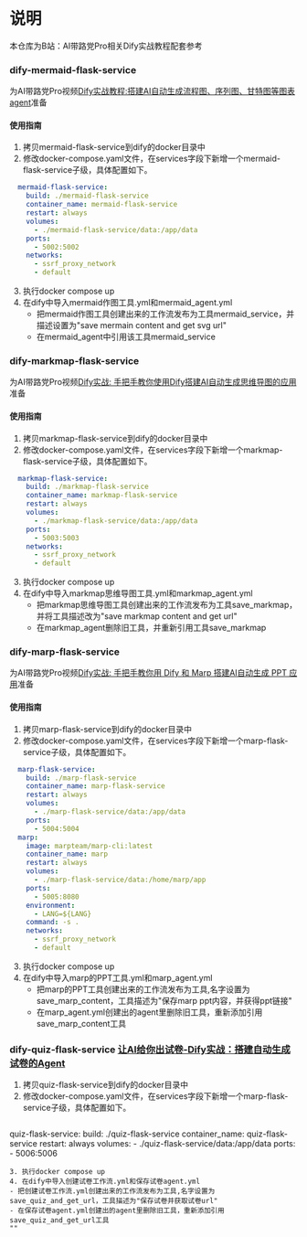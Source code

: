 # 说明
本仓库为B站：AI带路党Pro相关Dify实战教程配套参考

### dify-mermaid-flask-service
为AI带路党Pro视频<a href="https://www.bilibili.com/video/BV1PntFeqEe9" target="_blank">Dify实战教程:搭建AI自动生成流程图、序列图、甘特图等图表agent</a>准备

#### 使用指南

1. 拷贝mermaid-flask-service到dify的docker目录中
2. 修改docker-compose.yaml文件，在services字段下新增一个mermaid-flask-service子级，具体配置如下。
```yaml
  mermaid-flask-service:
    build: ./mermaid-flask-service
    container_name: mermaid-flask-service
    restart: always
    volumes:
      - ./mermaid-flask-service/data:/app/data
    ports:
      - 5002:5002
    networks:
      - ssrf_proxy_network
      - default
```
3. 执行docker compose up
4. 在dify中导入mermaid作图工具.yml和mermaid_agent.yml
   - 把mermaid作图工具创建出来的工作流发布为工具mermaid_service，并描述设置为"save mermain content and get svg url"
   - 在mermaid_agent中引用该工具mermaid_service

### dify-markmap-flask-service
为AI带路党Pro视频<a href="https://www.bilibili.com/video/BV1hMpGeiEaF" target="_blank">Dify实战: 手把手教你使用Dify搭建AI自动生成思维导图的应用</a>准备

#### 使用指南

1. 拷贝markmap-flask-service到dify的docker目录中
2. 修改docker-compose.yaml文件，在services字段下新增一个markmap-flask-service子级，具体配置如下。
```yaml
  markmap-flask-service:
    build: ./markmap-flask-service
    container_name: markmap-flask-service
    restart: always
    volumes:
      - ./markmap-flask-service/data:/app/data
    ports:
      - 5003:5003
    networks:
      - ssrf_proxy_network
      - default
```
3. 执行docker compose up
4. 在dify中导入markmap思维导图工具.yml和markmap_agent.yml
   - 把markmap思维导图工具创建出来的工作流发布为工具save_markmap，并将工具描述改为"save markmap content and get url"
   - 在markmap_agent删除旧工具，并重新引用工具save_markmap

### dify-marp-flask-service
为AI带路党Pro视频<a href="https://www.bilibili.com/video/BV12ZnRe5ERh" target="_blank">Dify实战: 手把手教你用 Dify 和 Marp 搭建AI自动生成 PPT 应用</a>准备

#### 使用指南

1. 拷贝marp-flask-service到dify的docker目录中
2. 修改docker-compose.yaml文件，在services字段下新增一个marp-flask-service子级，具体配置如下。
```yaml
  marp-flask-service:
    build: ./marp-flask-service
    container_name: marp-flask-service
    restart: always
    volumes:
      - ./marp-flask-service/data:/app/data
    ports:
      - 5004:5004
  marp:
    image: marpteam/marp-cli:latest
    container_name: marp
    restart: always
    volumes:
      - ./marp-flask-service/data:/home/marp/app
    ports:
      - 5005:8080
    environment:
      - LANG=${LANG}
    command: -s .
    networks:
      - ssrf_proxy_network
      - default
```
3. 执行docker compose up
4. 在dify中导入marp的PPT工具.yml和marp_agent.yml
   - 把marp的PPT工具创建出来的工作流发布为工具,名字设置为save_marp_content，工具描述为"保存marp ppt内容，并获得ppt链接"
   - 在marp_agent.yml创建出的agent里删除旧工具，重新添加引用save_marp_content工具

### dify-quiz-flask-service  <a href="https://www.bilibili.com/video/BV12ZnRe5ERh" target="_blank">让AI给你出试卷-Dify实战：搭建自动生成试卷的Agent</a>
1. 拷贝quiz-flask-service到dify的docker目录中
2. 修改docker-compose.yaml文件，在services字段下新增一个marp-flask-service子级，具体配置如下。
   ```yaml
  quiz-flask-service:
    build: ./quiz-flask-service
    container_name: quiz-flask-service
    restart: always
    volumes:
      - ./quiz-flask-service/data:/app/data
    ports:
      - 5006:5006
   ```
3. 执行docker compose up
4. 在dify中导入创建试卷工作流.yml和保存试卷agent.yml
   - 把创建试卷工作流.yml创建出来的工作流发布为工具,名字设置为save_quiz_and_get_url，工具描述为"保存试卷并获取试卷url"
   - 在保存试卷agent.yml创建出的agent里删除旧工具，重新添加引用save_quiz_and_get_url工具
""
